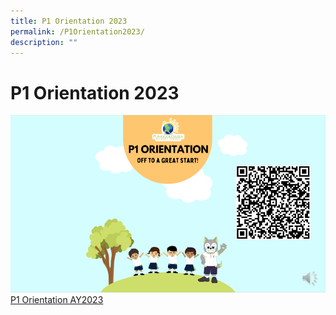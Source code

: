 ```yaml
---
title: P1 Orientation 2023
permalink: /P1Orientation2023/
description: ""
---
```

# P1 Orientation 2023
![](/images/Our%20Partners%20in%20Education/P1%20Orientation%20AY2023.png)
[P1 Orientation AY2023](/files/P1%20Orientation%20AY2023%20Slides_updated17%20Nov.pdf)